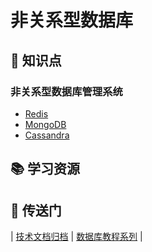 # 非关系型数据库

## :memo: 知识点

### 非关系型数据库管理系统

- [Redis](redis)
- [MongoDB](mongodb)
- [Cassandra](Cassandra.md)

## :books: 学习资源

## :door: 传送门

| [技术文档归档](https://github.com/dunwu/blog) | [数据库教程系列](https://github.com/dunwu/db-tutorial/codes) |

